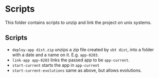 # Scripts

This folder contains scripts to unzip and link the project on unix systems.

## Scripts

* `deploy-app dist.zip` unzips a zip file created by `sbt dist`, into a folder with a date and a name on it. E.g. `app-0203`.
* `link-app app-0203` links the passed app to be `app-current`.
* `start-current` starts the app in `app-current`
* `start-current-evolutions` same as above, but allows evolutions.


